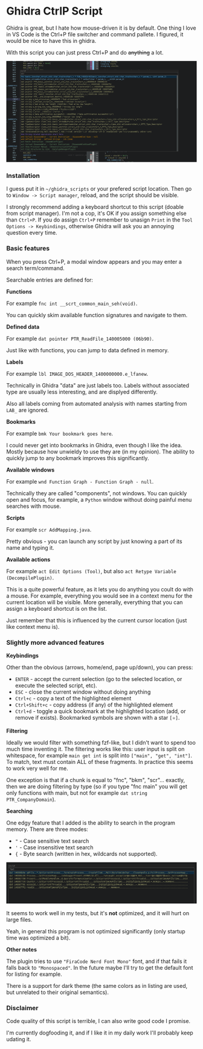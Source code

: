 # Ghidra CtrlP Script

Ghidra is great, but I hate how mouse-driven it is by default. One thing
I love in VS Code is the Ctrl+P file switcher and command pallete. I figured,
it would be nice to have this in ghidra.

With this script you can just press Ctrl+P and do ~~anything~~ a lot.

![](./docs/image.png)

### Installation

I guess put it in `~/ghidra_scripts` or your prefered script location.
Then go to `Window -> Script manager`, reload, and the script should be visible.

I strongly recommend adding a keyboard shortcut to this script (doable from script manager).
I'm not a cop, it's OK if you assign something else than `Ctrl+P`. If you do assign `Ctrl+P`
remember to unasign `Print` in the `Tool Options -> Keybindings`, otherwise Ghidra will
ask you an annoying question every time.

### Basic features

When you press Ctrl+P, a modal window appears and you may enter a search term/command.

Searchable entries are defined for:

**Functions**

For example `fnc int __scrt_common_main_seh(void)`.

You can quickly skim available function signatures and navigate to them.

**Defined data**

For example `dat pointer PTR_ReadFile_140005000 (06b90)`.

Just like with functions, you can jump to data defined in memory.

**Labels**

For example `lbl IMAGE_DOS_HEADER_1400000000.e_lfanew`.

Technically in Ghidra "data" are just labels too. Labels without associated type
are usually less interesting, and are displyed differently.

Also all labels coming from automated analysis with names starting from `LAB_`
are ignored.

**Bookmarks**

For example `bmk Your bookmark goes here`.

I could never get into bookmarks in Ghidra, even though I like the idea.
Mostly because how unwieldy to use they are (in my opinion). The ability to
quickly jump to any bookmark improves this significantly.

**Available windows**

For example `wnd Function Graph - Function Graph - null`.

Technically they are called "components", not windows. You can quickly open and focus,
for example, a `Python` window without doing painful menu searches with mouse.

**Scripts**

For example `scr AddMapping.java`.

Pretty obvious - you can launch any script by just knowing a part of its name
and typing it.

**Available actions**

For example `act Edit Options (Tool)`, but also `act Retype Variable (DecompilePlugin)`.

This is a quite powerful feature, as it lets you do anything you coult do with a mouse.
For example, everything you would see in a context menu for the current location will be visible.
More generally, everything that you can assign a keyboard shortcut is on the list.

Just remember that this is influenced by the current cursor location (just like context menu is).

### Slightly more advanced features

**Keybindings**

Other than the obvious (arrows, home/end, page up/down), you can press:

* `ENTER` - accept the current selection (go to the selected location, or execute the selected script, etc).
* `ESC` - close the current window without doing anything
* `Ctrl+c` - copy a text of the highlighted element
* `Ctrl+Shift+c` - copy address (if any) of the highlighted element
* `Ctrl+d` - toggle a quick bookmark at the highlighted location (add, or remove if exists). Bookmarked symbols are shown with a star `[⭐]`.

**Filtering**

Ideally we would filter with something fzf-like, but I didn't want to spend too much time inventing it.
The filtering works like this: user input is split on whitespace, for example `main get int` is split into `["main", "get", "int"]`.
To match, text must contain ALL of these fragments. In practice this seems to work very well for me.

One exception is that if a chunk is equal to "fnc", "bkm", "scr"... exactly, then we are doing filtering by type (so if you type "fnc main" you will get only functions with main, but not for example `dat string PTR_CompanyDomain`).

**Searching**

One edgy feature that I added is the ability to search in the program memory. There are three modes:

* `"` - Case sensitive text search 
* `'` - Case insensitive text search 
* `{` - Byte search (written in hex, wildcards not supported).

![](./docs/quicksearch.png)

It seems to work well in my tests, but it's **not** optimized, and it will hurt on large files.

Yeah, in general this program is not optimized significantly (only startup time was optimized a bit).

**Other notes**

The plugin tries to use `"FiraCode Nerd Font Mono"` font, and if that fails it falls back to `"Monospaced"`.
In the future maybe I'll try to get the default font for listing for example.

There is a support for dark theme (the same colors as in listing are used, but unrelated to their original semantics).

### Disclaimer

Code quality of this script is terrible, I can also write good code I promise.

I'm currently dogfooding it, and if I like it in my daily work I'll probably keep udating it.
